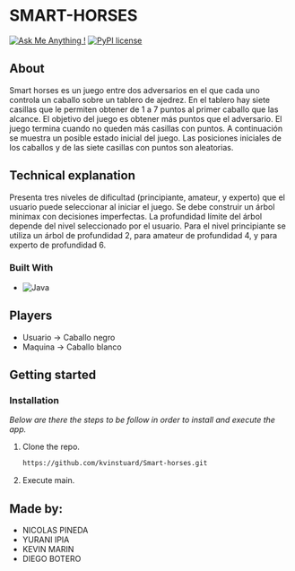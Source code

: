 # SMART-HORSES
[![Ask Me Anything !](https://img.shields.io/badge/Ask%20me-anything-1abc9c.svg)](https://github.com/eiscdev2023/DS2-Restaurant-Backend) [![PyPI license](https://img.shields.io/pypi/l/ansicolortags.svg)](https://pypi.python.org/pypi/ansicolortags/) 


## About
Smart horses es un juego entre dos adversarios en el que cada uno controla un caballo sobre
un tablero de ajedrez. En el tablero hay siete casillas que le permiten obtener de 1 a 7 puntos
al primer caballo que las alcance. El objetivo del juego es obtener más puntos que el adversario.
El juego termina cuando no queden más casillas con puntos. A continuación se muestra un posible
estado inicial del juego. Las posiciones iniciales de los caballos y de las siete casillas con puntos
son aleatorias.

## Technical explanation
Presenta tres niveles de dificultad (principiante, amateur, y experto) que el
usuario puede seleccionar al iniciar el juego. Se debe construir un árbol minimax con decisiones
imperfectas. La profundidad límite del árbol depende del nivel seleccionado por el usuario. Para
el nivel principiante se utiliza un árbol de profundidad 2, para amateur de profundidad 4, y para
experto de profundidad 6.

### Built With
- ![Java](https://img.shields.io/badge/java-%23ED8B00.svg?style=for-the-badge&logo=openjdk&logoColor=white)

## Players
- Usuario -> Caballo negro
- Maquina -> Caballo blanco

  
## Getting started
### Installation

_Below are there the steps to be follow in order to install and execute the app._

1. Clone the repo.
   ```sh
   https://github.com/kvinstuard/Smart-horses.git
   ```
2. Execute main.
   
## Made by:

- NICOLAS PINEDA
- YURANI IPIA 
- KEVIN MARIN  
- DIEGO BOTERO 

